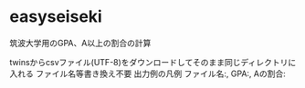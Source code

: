 # easyseiseki
筑波大学用のGPA、A以上の割合の計算

twinsからcsvファイル(UTF-8)をダウンロードしてそのまま同じディレクトリに入れる
ファイル名等書き換え不要
出力例の凡例 ファイル名:, GPA:, Aの割合:
